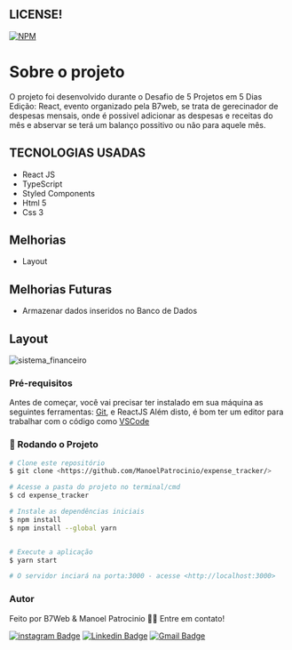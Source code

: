 ## LICENSE!

[![NPM](https://img.shields.io/npm/l/react)](https://github.com/ManoelPatrocinio/expense_tracker/edit/mainLICENSE)

# Sobre o projeto

O projeto foi desenvolvido durante o Desafio de 5 Projetos em 5 Dias Edição: React, evento organizado pela B7web, se trata de gerecinador de despesas mensais, onde é possivel adicionar as despesas e receitas do mês e abservar se terá um balanço possitivo ou não para aquele mês.

## TECNOLOGIAS USADAS

* React JS
* TypeScript
* Styled Components
* Html 5
* Css 3

## Melhorias
* Layout

## Melhorias Futuras
* Armazenar dados inseridos no Banco de Dados

## Layout
![sistema_financeiro](https://user-images.githubusercontent.com/47128362/136680371-2dd42541-2394-4c34-b6ad-d2b25d8fa79c.png)


### Pré-requisitos

Antes de começar, você vai precisar ter instalado em sua máquina as seguintes ferramentas:
[Git](https://git-scm.com), e ReactJS
Além disto, é bom ter um editor para trabalhar com o código como [VSCode](https://code.visualstudio.com/)

### 🎲 Rodando o Projeto

```bash
# Clone este repositório
$ git clone <https://github.com/ManoelPatrocinio/expense_tracker/>

# Acesse a pasta do projeto no terminal/cmd
$ cd expense_tracker

# Instale as dependências iniciais
$ npm install
$ npm install --global yarn


# Execute a aplicação
$ yarn start

# O servidor inciará na porta:3000 - acesse <http://localhost:3000>


```

### Autor

Feito por B7Web & Manoel Patrocinio 👋🏽 Entre em contato!

[![instagram Badge](https://img.shields.io/badge/Instagram-E4405F?style=flat-square&logo=instagram&logoColor=white=https://www.instagram.com/patrocinioiii/)](https://www.instagram.com/patrocinioiii/) [![Linkedin Badge](https://img.shields.io/badge/-Manoel-blue?style=flat-square&logo=Linkedin&logoColor=white&link=https://linkedin.com/in/manoel-patrocinio-1b342b203/)](https://linkedin.com/in/manoel-patrocinio-1b342b203)
[![Gmail Badge](https://img.shields.io/badge/-manoelpatrocinio99@gmail.com-c14438?style=flat-square&logo=Gmail&logoColor=white&link=mailto:manoelpatrocinio99@gmail.com)](mailto:manoelpatrocinio99@gmail.com)
